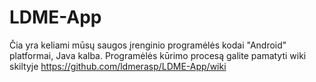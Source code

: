 # LDME-App

Čia yra keliami mūsų saugos įrenginio programėlės kodai "Android" platformai, Java kalba. 
Programėlės kūrimo procesą galite pamatyti wiki skiltyje
https://github.com/ldmerasp/LDME-App/wiki
